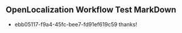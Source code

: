 ## OpenLocalization Workflow Test MarkDown
* ebb05117-f9a4-45fc-bee7-fd91ef619c59 thanks!

<!--HONumber=Jul16_HO3-->


